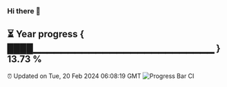 ### Hi there 👋
⏳ Year progress { ████▁▁▁▁▁▁▁▁▁▁▁▁▁▁▁▁▁▁▁▁▁▁▁▁▁▁ } 13.73 %
---
⏰ Updated on Tue, 20 Feb 2024 06:08:19 GMT
![Progress Bar CI](https://github.com/Moyi321/Moyi321/workflows/Progress%20Bar%20CI/badge.svg)
